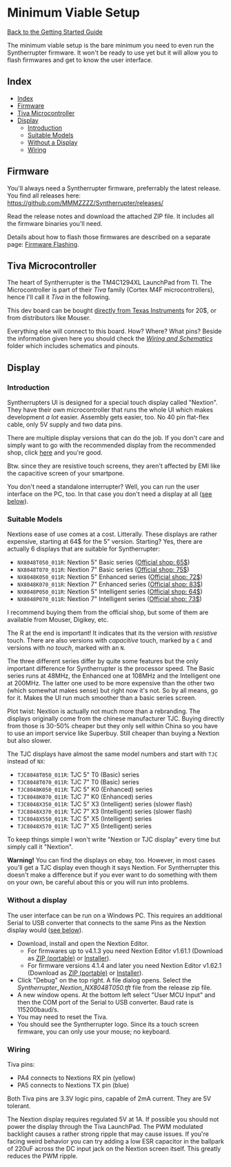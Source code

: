 # Minimum Viable Setup

[Back to the Getting Started Guide](Getting%20Started.md#readme)

The minimum viable setup is the bare minimum you need to even run the Syntherrupter firmware. It won't be ready to use yet but it will allow you to flash firmwares and get to know the user interface. 

## Index

* [Index](#index)
* [Firmware](#firmware)
* [Tiva Microcontroller](#tiva-microcontroller)
* [Display](#display)
	* [Introduction](#introduction)
	* [Suitable Models](#suitable-models)
	* [Without a Display](#without-a-display)
	* [Wiring](#wiring)

## Firmware

You'll always need a Syntherrupter firmware, preferrably the latest release. You find all releases here: https://github.com/MMMZZZZ/Syntherrupter/releases/

Read the release notes and download the attached ZIP file. It includes all the firmware binaries you'll need. 

Details about how to flash those firmwares are described on a separate page: [Firmware Flashing](Firmware%20Flashing.md#readme). 

## Tiva Microcontroller
The heart of Syntherrupter is the TM4C1294XL LaunchPad from TI. The Microcontroller is part of their *Tiva* family (Cortex M4F microcontrollers), hence I'll call it *Tiva* in the following.

This dev board can be bought [directly from Texas Instruments](https://www.ti.com/tool/EK-TM4C1294XL#order-start-development) for 20$, or from distributors like Mouser.

Everything else will connect to this board. How? Where? What pins? Beside the information given here you should check the *[Wiring and Schematics](/Documentation/Wiring%20and%20Schematics)* folder which includes schematics and pinouts. 

## Display

### Introduction
Syntherrupters UI is designed for a special touch display called "Nextion". They have their own microcontroller that runs the whole UI which makes development *a lot* easier. Assembly gets easier, too. No 40 pin flat-flex cable, only 5V supply and two data pins. 

There are multiple display versions that can do the job. If you don't care and simply want to go with the recommended display from the recommended shop, click [here](https://www.itead.cc/nextion-nx8048k050.html) and you're good.

Btw. since they are resistive touch screens, they aren't affected by EMI like the capacitive screen of your smartpone. 

You don't need a standalone interrupter? Well, you can run the user interface on the PC, too. In that case you don't need a display at all ([see below](#without-a-display)).

### Suitable Models
Nextions ease of use comes at a cost. Litterally. These displays are rather expensive, starting at 64$ for the 5" version. Starting? Yes, there are actually 6 displays that are suitable for Syntherrupter:

* `NX8048T050_011R`: Nextion 5" Basic series ([Official shop: 65$](https://www.itead.cc/nextion-nx8048t050.html))
* `NX8048T070_011R`: Nextion 7" Basic series ([Official shop: 75$](https://www.itead.cc/nextion-nx8048t070.html))
* `NX8048K050_011R`: Nextion 5" Enhanced series ([Official shop: 72$](https://www.itead.cc/nextion-nx8048k050.html))
* `NX8048K070_011R`: Nextion 7" Enhanced series ([Official shop: 83$](https://www.itead.cc/nextion-nx8048k070.html))
* `NX8048P050_011R`: Nextion 5" Intelligent series ([Official shop: 64$](https://www.itead.cc/5-0-nextion-intelligent-series-hmi-resistive-capacitive-touch-display-without-enclosure.html))
* `NX8048P070_011R`: Nextion 7" Intelligent series ([Official shop: 73$](https://www.itead.cc/nextion-nx8048p070-011r-011c.html))

I recommend buying them from the official shop, but some of them are available from Mouser, Digikey, etc. 

The R at the end is important! It indicates that its the version with *resistive* touch. There are also versions with *capacitive* touch, marked by a `C` and versions with *no touch*, marked with an `N`. 

The three different series differ by quite some features but the only important difference for Syntherrupter is the processor speed. The Basic series runs at 48MHz, the Enhanced one at 108MHz and the Intelligent one at 200MHz. The latter one used to be more expensive than the other two (which somewhat makes sense) but right now it's not. So by all means, go for it. Makes the UI run much smoother than a basic series screen. 

Plot twist: Nextion is actually not much more than a rebranding. The displays originally come from the chinese manufacturer TJC. Buying directly from those is 30-50% cheaper but they only sell within China so you have to use an import service like Superbuy. Still cheaper than buying a Nextion but also slower. 

The TJC displays have almost the same model numbers and start with `TJC` instead of `NX`:

* `TJC8048T050_011R`: TJC 5" T0 (Basic) series
* `TJC8048T070_011R`: TJC 7" T0 (Basic) series
* `TJC8048K050_011R`: TJC 5" K0 (Enhanced) series
* `TJC8048K070_011R`: TJC 7" K0 (Enhanced) series
* `TJC8048X350_011R`: TJC 5" X3 (Intelligent) series (slower flash)
* `TJC8048X370_011R`: TJC 7" X3 (Intelligent) series (slower flash)
* `TJC8048X550_011R`: TJC 5" X5 (Intelligent) series
* `TJC8048X570_011R`: TJC 7" X5 (Intelligent) series

To keep things simple I won't write "Nextion or TJC display" every time but simply call it "Nextion". 

**Warning!** You can find the displays on ebay, too. However, in most cases you'll get a TJC display even though it says Nextion. For Syntherrupter this doesn't make a difference but if you ever want to do something with them on your own, be careful about this or you will run into problems. 

### Without a display

The user interface can be run on a Windows PC. This requires an additional Serial to USB converter that connects to the same Pins as the Nextion display would ([see below](#wiring)).

* Download, install and open the Nextion Editor. 
  * For firmwares up to v4.1.3 you need Nextion Editor v1.61.1 (Download as [ZIP (portable)](https://nextion.tech/download/nextion-setup-v1-61-1.zip) or [Installer](https://nextion.tech/download/nextion-setup-v1-61-1.exe)). 
  * For firmware versions 4.1.4 and later you need Nextion Editor v1.62.1 (Download as [ZIP (portable)](https://nextion.tech/download/nextion-setup-v1-62-1.zip) or [Installer](https://nextion.tech/download/nextion-setup-v1-62-1.exe)). 
* Click "Debug" on the top right. A file dialog opens. Select the *Syntherrupter_Nextion_NX8048T050.tft* file from the release zip file. 
* A new window opens. At the bottom left select "User MCU Input" and then the COM port of the Serial to USB converter. Baud rate is 115200baud/s.
* You may need to reset the Tiva. 
* You should see the Syntherrupter logo. Since its a touch screen firmware, you can only use your mouse; no keyboard. 

### Wiring

Tiva pins:
* PA4 connects to Nextions RX pin (yellow)
* PA5 connects to Nextions TX pin (blue)

Both Tiva pins are 3.3V logic pins, capable of 2mA current. They are 5V tolerant.

The Nextion display requires regulated 5V at 1A. If possible you should not power the display through the Tiva LaunchPad. The PWM modulated backlight causes a rather strong ripple that may cause issues. If you're facing weird behavior you can try adding a low ESR capacitor in the ballpark of 220uF across the DC input jack on the Nextion screen itself. This greatly reduces the PWM ripple. 
